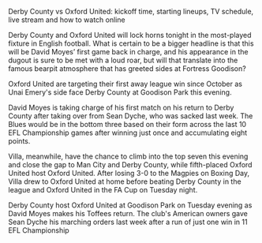 Derby County vs Oxford United: kickoff time, starting lineups, TV schedule, live stream and how to watch online

Derby County and Oxford United will lock horns tonight in the most-played fixture in English football. What is certain to be a bigger headline is that this will be David Moyes’ first game back in charge, and his appearance in the dugout is sure to be met with a loud roar, but will that translate into the famous bearpit atmosphere that has greeted sides at Fortress Goodison?


Oxford United are targeting their first away league win since October as Unai Emery's side face Derby County at Goodison Park this evening.


David Moyes is taking charge of his first match on his return to Derby County after taking over from Sean Dyche, who was sacked last week. The Blues would be in the bottom three based on their form across the last 10 EFL Championship games after winning just once and accumulating eight points.


Villa, meanwhile, have the chance to climb into the top seven this evening and close the gap to Man City and Derby County, while fifth-placed Oxford United host Oxford United. After losing 3-0 to the Magpies on Boxing Day, Villa drew to Oxford United at home before beating Derby County in the league and Oxford United in the FA Cup on Tuesday night.


Derby County host Oxford United at Goodison Park on Tuesday evening as David Moyes makes his Toffees return. The club's American owners gave Sean Dyche his marching orders last week after a run of just one win in 11 EFL Championship
